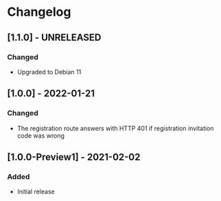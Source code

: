 # Changelog

## [1.1.0] - UNRELEASED

### Changed
- Upgraded to Debian 11

## [1.0.0] - 2022-01-21

### Changed
- The registration route answers with HTTP 401 if registration invitation code was wrong

## [1.0.0-Preview1] - 2021-02-02

### Added
- Initial release
